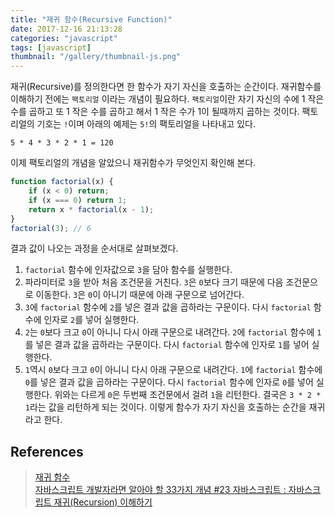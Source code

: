 ```yaml
---
title: "재귀 함수(Recursive Function)"
date: 2017-12-16 21:13:28
categories: "javascript"
tags: [javascript]
thumbnail: "/gallery/thumbnail-js.png"
---
```


재귀(Recursive)를 정의한다면 한 함수가 자기 자신을 호출하는 순간이다. 재귀함수를 이해하기 전에는 `팩토리얼` 이라는 개념이 필요하다. `팩토리얼`이란 자기 자신의 수에 1 작은 수를 곱하고 또 1 작은 수를 곱하고 해서 1 작은 수가 1이 될때까지 곱하는 것이다. 팩토리얼의 기호는 `!`이며 아래의 예제는 `5!`의 팩토리얼을 나타내고 있다.

<!-- more -->

```
5 * 4 * 3 * 2 * 1 = 120
```

이제 팩토리얼의 개념을 알았으니 재귀함수가 무엇인지 확인해 본다.

```javascript
function factorial(x) {
    if (x < 0) return;
    if (x === 0) return 1;
    return x * factorial(x - 1);
}
factorial(3); // 6
```

결과 값이 나오는 과정을 순서대로 살펴보겠다.

1. `factorial` 함수에 인자값으로 `3`을 담아 함수를 실행한다.
2. 파라미터로 `3`을 받아 처음 조건문을 거친다. `3`은 `0`보다 크기 때문에 다음 조건문으로 이동한다. `3`은 `0`이 아니기 때문에 아래 구문으로 넘어간다.
3. `3`에 `factorial` 함수에 `2`를 넣은 결과 값을 곱하라는 구문이다. 다시 `factorial` 함수에 인자로 `2`를 넣어 실행한다.
4. `2`는 `0`보다 크고 `0`이 아니니 다시 아래 구문으로 내려간다. `2`에 `factorial` 함수에 `1`를 넣은 결과 값을 곱하라는 구문이다. 다시 `factorial` 함수에 인자로 `1`를 넣어 실행한다.
5. `1`역시 `0`보다 크고 `0`이 아니니 다시 아래 구문으로 내려간다. `1`에 `factorial` 함수에 `0`를 넣은 결과 값을 곱하라는 구문이다. 다시 `factorial` 함수에 인자로 `0`를 넣어 실행한다. 위와는 다르게 `0`은 두번째 조건문에서 걸려 `1`을 리턴한다. 결국은 `3 * 2 * 1`라는 값을 리턴하게 되는 것이다. 이렇게 함수가 자기 자신을 호출하는 순간을 재귀 라고 한다.

## References
> [재귀 함수](https://www.everdevel.com/JavaScript/recursive-function)  
> [자바스크립트 개발자라면 알아야 할 33가지 개념 #23 자바스크립트 : 자바스크립트 재귀(Recursion) 이해하기](https://velog.io/@jakeseo_me/자바스크립트-개발자라면-알아야-할-33가지-개념-23-자바스크립트-자바스크립트-재귀Recursion-이해하기)  
